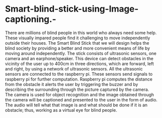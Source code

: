 # Smart-blind-stick-using-Image-captioning.-
There are millions of blind people in this world who always need some help. These visually impared people find it challenging to move independently outside their houses.  The Smart Blind Stick that we will design helps the blind society by providing a better and more convenient means of life by moving around independently. The stick consists of ultrasonic sensors, one camera and an earphone/speaker. This device can detect obstacles in the vicinity of the user up to 400cm in three directions, which are forward, left and right, by using a network of ultrasonic sensors. All the ultrasonic sensors are connected to the raspberry pi. These sensors send signals to raspberry pi for further computation. Raspberry pi computes the distance from the obstacle it alerts the user by triggering the buzzer and by describing the surrounding through the picture captured by the camera. The camera is used for object recognition and the image obtained through the camera will be captioned and presented to the user in the form of audio. The audio will tell what that image is  and what should be done if it is an obstacle; thus, working as a virtual eye for blind people.
